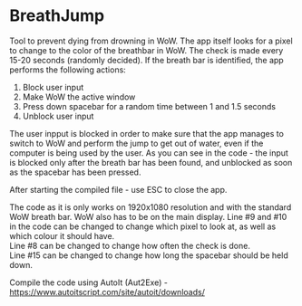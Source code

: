 # BreathJump
Tool to prevent dying from drowning in WoW.
The app itself looks for a pixel to change to the color of the breathbar in WoW. The check is made every 15-20 seconds (randomly decided).
If the breath bar is identified, the app performs the following actions:

1. Block user input
2. Make WoW the active window
3. Press down spacebar for a random time between 1 and 1.5 seconds
4. Unblock user input

The user inpput is blocked in order to make sure that the app manages to switch to WoW and perform the jump to get out of water, even if the computer is being used by the user.
As you can see in the code - the input is blocked only after the breath bar has been found, and unblocked as soon as the spacebar has been pressed.

After starting the compiled file - use ESC to close the app.

The code as it is only works on 1920x1080 resolution and with the standard WoW breath bar.
WoW also has to be on the main display.
Line #9 and #10 in the code can be changed to change which pixel to look at, as well as which colour it should have.  
Line #8 can be changed to change how often the check is done.  
Line #15 can be changed to change how long the spacebar should be held down.

Compile the code using AutoIt (Aut2Exe) - https://www.autoitscript.com/site/autoit/downloads/
